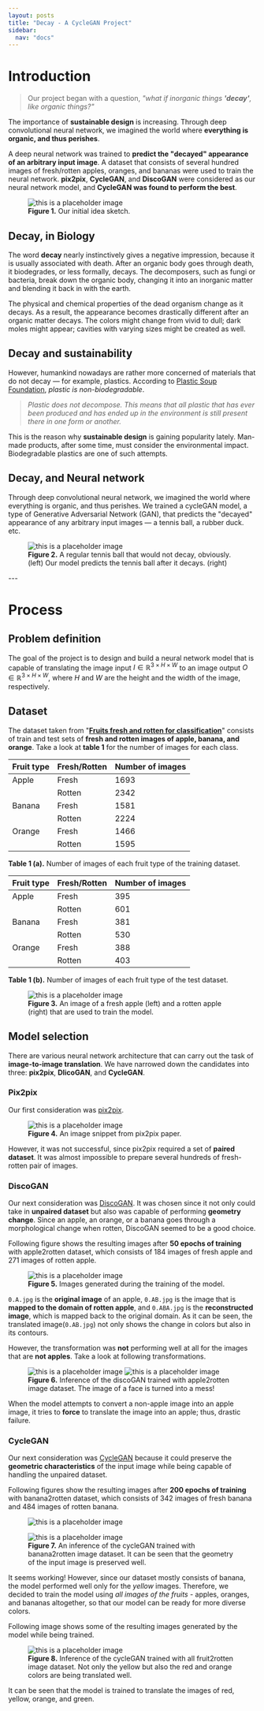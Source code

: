 ```yaml
---
layout: posts
title: "Decay - A CycleGAN Project"
sidebar:
  nav: "docs"
---
```


# Introduction
> Our project began with a question, *"what if inorganic things **'decay'**, like organic things?"*

The importance of **sustainable design** is increasing. Through deep convolutional neural network, we imagined the world where **everything is organic, and thus perishes**.

A deep neural network was trained to **predict the "decayed" appearance of an arbitrary input image**. A dataset that consists of several hundred images of fresh/rotten apples, oranges, and bananas were used to train the neural network. **pix2pix**, **CycleGAN**, and **DiscoGAN** were considered as our neural network model, and **CycleGAN was found to perform the best**.

<figure>
  <img src="/assets/images/2021-02-01-Decay/concept_sketch.png" alt="this is a placeholder image">
  <figcaption><b>Figure 1.</b> Our initial idea sketch.</figcaption>
</figure>

## Decay, in Biology
The word **decay** nearly instinctively gives a negative impression, because it is usually associated with death. After an organic body goes through death, it biodegrades, or less formally, decays. The decomposers, such as fungi or bacteria, break down the organic body, changing it into an inorganic matter and blending it back in with the earth.

The physical and chemical properties of the dead organism change as it decays. As a result, the appearance becomes drastically different after an organic matter decays. The colors might change from vivid to dull; dark moles might appear; cavities with varying sizes might be created as well.

## Decay and sustainability
However, humankind nowadays are rather more concerned of materials that do not decay — for example, plastics. According to [Plastic Soup Foundation](https://www.plasticsoupfoundation.org/en/plastic-problem/plastic-environment/plastic-production-decomposition/), *plastic is non-biodegradable*.

> *Plastic does not decompose. This means that all plastic that has ever been produced and has ended up in the environment is still present there in one form or another.*

This is the reason why **sustainable design** is gaining popularity lately. Man-made products, after some time, must consider the environmental impact.  Biodegradable plastics are one of such attempts.

## Decay, and Neural network
Through deep convolutional neural network, we imagined the world where everything is organic, and thus perishes. We trained a cycleGAN model, a type of Generative Adversarial Network (GAN), that predicts the "decayed" appearance of any arbitrary input images — a tennis ball, a rubber duck. etc.

<figure>
  <img src="/assets/images/2021-02-01-Decay/tennis_ball.png" alt="this is a placeholder image">
  <figcaption><b>Figure 2.</b> A regular tennis ball that would not decay, obviously. (left) Our model predicts the tennis ball after it decays. (right)</figcaption>
</figure>
---

# Process
## Problem definition
The goal of the project is to design and build a neural network model that is capable of translating the image input $I \in \mathbb{R}^{3 \times H \times W}$ to an image output $O \in \mathbb{R}^{3 \times H \times W}$, where $H$ and $W$ are the height and the width of the image, respectively.

## Dataset
The dataset taken from "[**Fruits fresh and rotten for classification**](https://www.kaggle.com/sriramr/fruits-fresh-and-rotten-for-classification)" consists of train and test sets of **fresh and rotten images of apple, banana, and orange**. Take a look at **table 1** for the number of images for each class.

| Fruit type |Fresh/Rotten|Number of images|
| ---------- | ---------- | -------------- |
|    Apple   |   Fresh    |      1693      |
|            |   Rotten   |      2342      |
|    Banana  |   Fresh    |      1581      |
|            |   Rotten   |      2224      |
|    Orange  |   Fresh    |      1466      |
|            |   Rotten   |      1595      |
**Table 1 (a).** Number of images of each fruit type of the training dataset.

| Fruit type |Fresh/Rotten|Number of images|
| ---------- | ---------- | -------------- |
|    Apple   |   Fresh    |       395      |
|            |   Rotten   |       601      |
|    Banana  |   Fresh    |       381      |
|            |   Rotten   |       530      |
|    Orange  |   Fresh    |       388      |
|            |   Rotten   |       403      |
**Table 1 (b).** Number of images of each fruit type of the test dataset.

<figure>
  <img src="/assets/images/2021-02-01-Decay/fresh_rotten_apple.png" alt="this is a placeholder image">
  <figcaption><b>Figure 3.</b> An image of a fresh apple (left) and a rotten apple (right) that are used to train the model.</figcaption>
</figure>

## Model selection
There are various neural network architecture that can carry out the task of **image-to-image translation**. We have narrowed down the candidates into three: **pix2pix**, **DIicoGAN**, and **CycleGAN**.

### Pix2pix
Our first consideration was [pix2pix](https://arxiv.org/pdf/1611.07004.pdf).

<figure>
  <img src="/assets/images/2021-02-01-Decay/pix2pix.png" alt="this is a placeholder image">
  <figcaption><b>Figure 4.</b> An image snippet from pix2pix paper.</figcaption>
</figure>

However, it was not successful, since pix2pix required a set of **paired dataset**. It was almost impossible to prepare several hundreds of fresh-rotten pair of images.

### DiscoGAN
Our next consideration was [DiscoGAN](https://arxiv.org/pdf/1703.05192.pdf). It was chosen since it not only could take in **unpaired dataset** but also was capable of performing **geometry change**. Since an apple, an orange, or a banana goes through a morphological change when rotten, DiscoGAN seemed to be a good choice.

Following figure shows the resulting images after **50 epochs of training** with apple2rotten dataset, which consists of 184 images of fresh apple and 271 images of rotten apple.

<figure>
  <img src="/assets/images/2021-02-01-Decay/discoGAN.png" alt="this is a placeholder image">
  <figcaption><b>Figure 5.</b> Images generated during the training of the model.</figcaption>
</figure>

`0.A.jpg` is the **original image** of an apple, `0.AB.jpg` is the image that is **mapped to the domain of rotten apple**, and `0.ABA.jpg` is the **reconstructed image**, which is mapped back to the original domain. As it can be seen, the translated image(`0.AB.jpg`) not only shows the change in colors but also in its contours.

However, the transformation was **not** performing well at all for the images that are **not apples**. Take a look at following transformations.

<figure>
  <img src="/assets/images/2021-02-01-Decay/discoGAN2.png" alt="this is a placeholder image">
  <img src="/assets/images/2021-02-01-Decay/discoGAN3.png" alt="this is a placeholder image">
  <figcaption><b>Figure 6.</b> Inference of the discoGAN trained with apple2rotten image dataset. The image of a face is turned into a mess!</figcaption>
</figure>

When the model attempts to convert a non-apple image into an apple image, it tries to **force** to translate the image into an apple; thus, drastic failure.

### CycleGAN
Our next consideration was [CycleGAN](https://arxiv.org/pdf/1703.10593.pdf) because it could preserve the **geometric characteristics** of the input image while being capable of handling the unpaired dataset.

Following figures show the resulting images after **200 epochs of training** with banana2rotten dataset, which consists of 342 images of fresh banana and 484 images of rotten banana.<br>
<figure>
  <img src="/assets/images/2021-02-01-Decay/cycleGAN_banana.png" alt="this is a placeholder image">
</figure>
<figure>
  <img src="/assets/images/2021-02-01-Decay/cycleGAN_banana2.png" alt="this is a placeholder image">
  <figcaption><b>Figure 7.</b> An inference of the cycleGAN trained with banana2rotten image dataset. It can be seen that the geometry of the input image is preserved well.</figcaption>
</figure>

It seems working! However, since our dataset mostly consists of banana, the model performed well only for the *yellow* images. Therefore, we decided to train the model using *all images of the fruits* - apples, oranges, and bananas altogether, so that our model can be ready for more diverse colors.

Following image shows some of the resulting images generated by the model while being trained.
<figure>
  <img src="/assets/images/2021-02-01-Decay/cycleGAN_fruits.png" alt="this is a placeholder image">
  <figcaption><b>Figure 8.</b> Inference of the cycleGAN trained with all fruit2rotten image dataset. Not only the yellow but also the red and orange colors are being translated well.</figcaption>
</figure>

It can be seen that the model is trained to translate the images of red, yellow, orange, and green.
